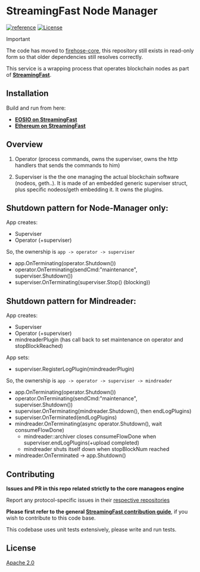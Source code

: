 # StreamingFast Node Manager
[![reference](https://img.shields.io/badge/godoc-reference-5272B4.svg?style=flat-square)](https://pkg.go.dev/github.com/streamingfast/manageos)
[![License](https://img.shields.io/badge/License-Apache%202.0-blue.svg)](https://opensource.org/licenses/Apache-2.0)

> [!IMPORTANT]
> The code has moved to [firehose-core](https://github.com/streamingfast/firehose-core/tree/develop/node-manager), this repository still exists in read-only form so that older dependencies still resolves correctly.

This service is a wrapping process that operates blockchain nodes as part of **[StreamingFast](https://github.com/streamingfast/streamingfast)**.

## Installation

Build and run from here:
* [**EOSIO on StreamingFast**](https://github.com/streamingfast/sf-eosio)
* [**Ethereum on StreamingFast**](https://github.com/streamingfast/sf-ethereum)

## Overview

1) Operator (process commands, owns the superviser, owns the http handlers that sends the commands to him)

2) Superviser is the the one managing the actual blockchain software (nodeos, geth..). It is made of an embedded generic superviser struct, plus specific nodeos/geth embedding it. It owns the plugins.

## Shutdown pattern for Node-Manager only:
App creates:
* Superviser
* Operator (+superviser)

So, the ownership is `app -> operator -> superviser`
* app.OnTerminating(operator.Shutdown())
* operator.OnTerminating(sendCmd:"maintenance", superviser.Shutdown())
* superviser.OnTerminating(superviser.Stop() (blocking))

## Shutdown pattern for Mindreader:

App creates:
* Superviser
* Operator (+superviser)
* mindreaderPlugin (has call back to set maintenance on operator and stopBlockReached)

App sets:
* superviser.RegisterLogPlugin(mindreaderPlugin)

So, the ownership is `app -> operator -> superviser -> mindreader`
* app.OnTerminating(operator.Shutdown())
* operator.OnTerminating(sendCmd:"maintenance", superviser.Shutdown())
* superviser.OnTerminating(mindreader.Shutdown(), then endLogPlugins)
* superviser.OnTerminated(endLogPlugins)
* mindreader.OnTerminating(async operator.Shutdown(), wait consumeFlowDone)
    * mindreader::archiver closes consumeFlowDone when superviser.endLogPlugins(+upload completed)
    * mindreader shuts itself down when stopBlockNum reached
* mindreader.OnTerminated -> app.Shutdown()

## Contributing

**Issues and PR in this repo related strictly to the core manageos engine**

Report any protocol-specific issues in their
[respective repositories](https://github.com/streamingfast/streamingfast#protocols)

**Please first refer to the general
[StreamingFast contribution guide](https://github.com/streamingfast/streamingfast/blob/master/CONTRIBUTING.md)**,
if you wish to contribute to this code base.

This codebase uses unit tests extensively, please write and run tests.

## License

[Apache 2.0](LICENSE)

